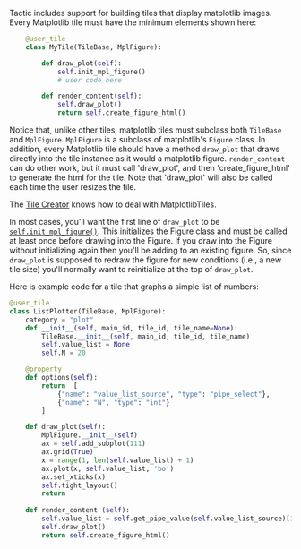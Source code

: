 Tactic includes support for building tiles that display matplotlib images. Every Matplotlib tile must have the minimum elements shown here:

``` python
    @user_tile
    class MyTile(TileBase, MplFigure):

        def draw_plot(self):
            self.init_mpl_figure()
            # user code here

        def render_content(self):
            self.draw_plot()
            return self.create_figure_html()
```

Notice that, unlike other tiles, matplotlib tiles must subclass both `TileBase` and `MplFigure`. 
`MplFigure` is a subclass of matplotlib's `Figure` class. 
In addition, every Matplotlib tile should have a method `draw_plot` that draws directly into the tile instance as it would a matplotlib figure. 
`render_content` can do other work, but it must call 'draw_plot', and then 'create_figure_html' to generate the html for the tile. 
Note that 'draw_plot' will also be called each time the user resizes the tile. 

The [Tile Creator](Tile-Creator#creating-matplotlib-tiles) knows how to deal with MatplotlibTiles.

In most cases, you'll want the first line of `draw_plot` to be [`self.init_mpl_figure()`](Tile-Commands#plots). This initializes the Figure class
and must be called at least once before drawing into the Figure. If you draw into the Figure without initializing again
then you'll be adding to an existing figure. So, since `draw_plot` is supposed to redraw the figure for new conditions
(i.e., a new tile size) you'll normally want to reinitialize at the top of `draw_plot`.

Here is example code for a tile that graphs a simple list of numbers:

```python
@user_tile
class ListPlotter(TileBase, MplFigure):
    category = "plot"
    def __init__(self, main_id, tile_id, tile_name=None):
        TileBase.__init__(self, main_id, tile_id, tile_name)
        self.value_list = None
        self.N = 20

    @property
    def options(self):
        return  [
            {"name": "value_list_source", "type": "pipe_select"},
            {"name": "N", "type": "int"}
        ]

    def draw_plot(self):
        MplFigure.__init__(self)
        ax = self.add_subplot(111)
        ax.grid(True)
        x = range(1, len(self.value_list) + 1)
        ax.plot(x, self.value_list, 'bo')
        ax.set_xticks(x)
        self.tight_layout()
        return
    
    def render_content (self):
        self.value_list = self.get_pipe_value(self.value_list_source)[1:self.N]
        self.draw_plot()
        return self.create_figure_html()
```
